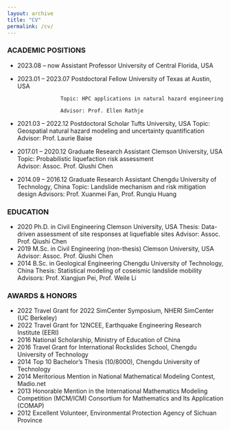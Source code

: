 ```yaml
---
layout: archive
title: "CV"
permalink: /cv/
---
```

### ACADEMIC POSITIONS
* 2023.08 – now	    Assistant Professor	University of Central Florida, USA
* 2023.01 – 2023.07	Postdoctoral Fellow	University of Texas at Austin, USA

                    Topic: HPC applications in natural hazard engineering

  	                Advisor: Prof. Ellen Rathje

* 2021.03 – 2022.12 Postdoctoral Scholar	Tufts University, USA
	                Topic: Geospatial natural hazard modeling and uncertainty quantification
	                Advisor: Prof. Laurie Baise
* 2017.01 – 2020.12	Graduate Research Assistant 	Clemson University, USA
	                Topic: Probabilistic liquefaction risk assessment  
	                Advisor: Assoc. Prof. Qiushi Chen
* 2014.09 – 2016.12	Graduate Research Assistant	Chengdu University of Technology, China
	                Topic: Landslide mechanism and risk mitigation design 
	                Advisors: Prof. Xuanmei Fan, Prof. Runqiu Huang 

### EDUCATION
* 2020	Ph.D. in Civil Engineering	Clemson University, USA
	Thesis: Data-driven assessment of site responses at liquefiable sites 
	Advisor: Assoc. Prof. Qiushi Chen
* 2019 	M.Sc. in Civil Engineering (non-thesis)	Clemson University, USA
	Advisor: Assoc. Prof. Qiushi Chen
* 2014	B.Sc. in Geological Engineering 	Chengdu University of Technology, China
	Thesis: Statistical modeling of coseismic landslide mobility 
	Advisors: Prof. Xiangjun Pei, Prof. Weile Li


### AWARDS & HONORS
* 2022	Travel Grant for 2022 SimCenter Symposium, NHERI SimCenter (UC Berkeley)
* 2022	Travel Grant for 12NCEE, Earthquake Engineering Research Institute (EERI)
* 2016	National Scholarship, Ministry of Education of China
* 2016	Travel Grant for International Rockslides School, Chengdu University of Technology
* 2014	Top 10 Bachelor’s Thesis (10/8000), Chengdu University of Technology
* 2014	Meritorious Mention in National Mathematical Modeling Contest, Madio.net
* 2013	Honorable Mention in the International Mathematics Modeling Competition (MCM/ICM) Consortium for Mathematics and Its Application (COMAP)
* 2012	Excellent Volunteer, Environmental Protection Agency of Sichuan Province



<!-- ---
layout: archive
title: "CV"
permalink: /cv/
author_profile: true
redirect_from:
  - /resume
---

<iframe src="/files/Zhan.W_CV.pdf" width="100%" height="500" frameborder="no" border="0" marginwidth="0" marginheight="0"></iframe>

You can download a PDF copy of my CV [here](/files/Zhan.W_CV.pdf). -->
